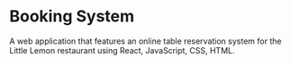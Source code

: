 # Booking System
A web application that features an online table reservation system for the Little Lemon restaurant using React, JavaScript, CSS, HTML.
